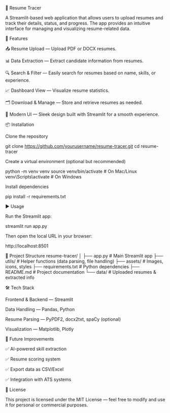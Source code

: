 🚀 Resume Tracer

A Streamlit-based web application that allows users to upload resumes and track their details, status, and progress.
The app provides an intuitive interface for managing and visualizing resume-related data.

🚀 Features

📤 Resume Upload — Upload PDF or DOCX resumes.

📊 Data Extraction — Extract candidate information from resumes.

🔍 Search & Filter — Easily search for resumes based on name, skills, or experience.

📈 Dashboard View — Visualize resume statistics.

🗂 Download & Manage — Store and retrieve resumes as needed.

🎨 Modern UI — Sleek design built with Streamlit for a smooth experience.

📦 Installation

Clone the repository

git clone https://github.com/yourusername/resume-tracer.git
cd resume-tracer


Create a virtual environment (optional but recommended)

python -m venv venv
source venv/bin/activate  # On Mac/Linux
venv\Scripts\activate     # On Windows


Install dependencies

pip install -r requirements.txt

▶️ Usage

Run the Streamlit app:

streamlit run app.py


Then open the local URL in your browser:

http://localhost:8501

📁 Project Structure
resume-tracer/
│
├── app.py                # Main Streamlit app
├── utils/                # Helper functions (data parsing, file handling)
├── assets/               # Images, icons, styles
├── requirements.txt      # Python dependencies
├── README.md             # Project documentation
└── data/                 # Uploaded resumes & extracted info

🛠 Tech Stack

Frontend & Backend — Streamlit

Data Handling — Pandas, Python

Resume Parsing — PyPDF2, docx2txt, spaCy (optional)

Visualization — Matplotlib, Plotly

📌 Future Improvements

✅ AI-powered skill extraction

✅ Resume scoring system

✅ Export data as CSV/Excel

✅ Integration with ATS systems

📜 License

This project is licensed under the MIT License — feel free to modify and use it for personal or commercial purposes.
